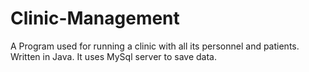 # Clinic-Management
A Program used for running a clinic with all its personnel and patients.
Written in Java.
It uses MySql server to save data.

